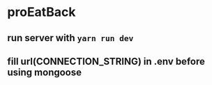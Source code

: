 # proEatBack

<!-- ## `npm install -g typescript` -->

## run server with `yarn run dev`
## fill url(CONNECTION_STRING) in .env before using mongoose


